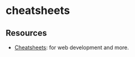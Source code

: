 # cheatsheets

## Resources

- [Cheatsheets](http://ricostacruz.com/cheatsheets/): for web development and
  more.
